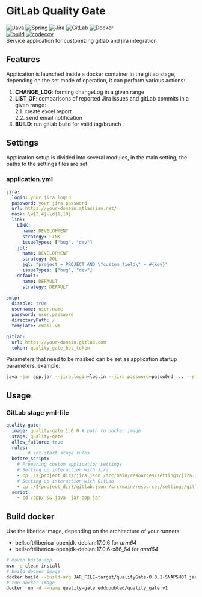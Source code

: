 # GitLab Quality Gate
![Java](https://img.shields.io/badge/java-%23ED8B00.svg?style=for-the-badge&logo=java&logoColor=white) 
![Spring](https://img.shields.io/badge/spring-%236DB33F.svg?style=for-the-badge&logo=spring&logoColor=white)
![Jira](https://img.shields.io/badge/jira-%230A0FFF.svg?style=for-the-badge&logo=jira&logoColor=white)
![GitLab](https://img.shields.io/badge/gitlab-%23181717.svg?style=for-the-badge&logo=gitlab&logoColor=white)
![Docker](https://img.shields.io/badge/docker-%230db7ed.svg?style=for-the-badge&logo=docker&logoColor=white)<br/> 
[![build](https://github.com/EddDoubleD/qualityGate/actions/workflows/build.yml/badge.svg?branch=master)](https://github.com/EddDoubleD/qualityGate/actions/workflows/build.yml) [![codecov](https://codecov.io/gh/EddDoubleD/qualityGate/branch/master/graph/badge.svg?token=TYXJX2Z7TH)](https://codecov.io/gh/EddDoubleD/qualityGate)<br/>
Service application for customizing gitlab and jira integration

## Features
Application is launched inside a docker container in the gitlab stage, depending on the set mode of operation, it can perform various actions:
1. **CHANGE_LOG**: forming changeLog in a given range
2. **LIST_OF**: comparisons of reported Jira issues and gitLab commits in a given range:<br/>
  2.1. create excel report<br/> 
  2.2. send email notification<br/>
3. **BUILD**: run gitlab build for valid tag/brunch 

## Settings
Application setup is divided into several modules, in the main setting, the paths to the settings files are set
### application.yml
```yaml
jira:
  login: your jira login
  password: your jira password
  url: https://your-domain.atlassian.net/
  mask: \w{2,4}-\d{1,10}
  link:
    LINK:
      name: DEVELOPMENT
      strategy: LINK
      issueTypes: ["bug", "dev"]
    jql:
      name: DEVELOPMENT
      strategy: JQL
      jql: "project = PROJECT AND \"custom_field\" = #{key}"
      issueTypes: ["bug", "dev"]
    default:
      name: DEFAULT
      strategy: DEFAULT

smtp:
  disable: true
  username: user.name
  password: user.password
  directoryPath: /
  template: email.vm

gitlab:
  url: https://your-domain.gitlab.com
  token: quality_gate_bot_token
```
Parameters that need to be masked can be set as application startup parameters, example:
```bash
java -jar app.jar --jira.login=log.in --jira.password=passw0rd ... --smtp.host-mail.server.com ...
```
## Usage

### GitLab stage yml-file
```yml
quality-gate:
  image: quality-gate:1.0.0 # path to docker image
  stage: quality-gate
  allow_failure: true
  rules:
    ... # set start stage rules
  before_script:
    # Preparing custom application settings
    # Setting up interaction with Jira
    - cp ./${project_dir}/jira.json /src/main/resources/settings/jira.json
    # Setting up interaction with GitLab
    - cp ./${project_dir}/gitlab.json /src/main/resources/settings/gitlab.json
  script:
    - cd /app/ && java -jar app.jar
```

## Build docker
Use the liberica image, depending on the architecture of your runners:
* bellsoft/liberica-openjdk-debian:17.0.6  for *arm64*
* bellsoft/liberica-openjdk-debian:17.0.6-x86_64 for *amd64*

``` bash
# maven build app 
mvn -e clean install
# build docker image 
docker build --build-arg JAR_FILE=target/qualityGate-0.0.1-SNAPSHOT.jar -t edddoubled/quality_gate:v1 .
# run docker image
docker run -d --name quality-gate edddoubled/quality_gate:v1
```

